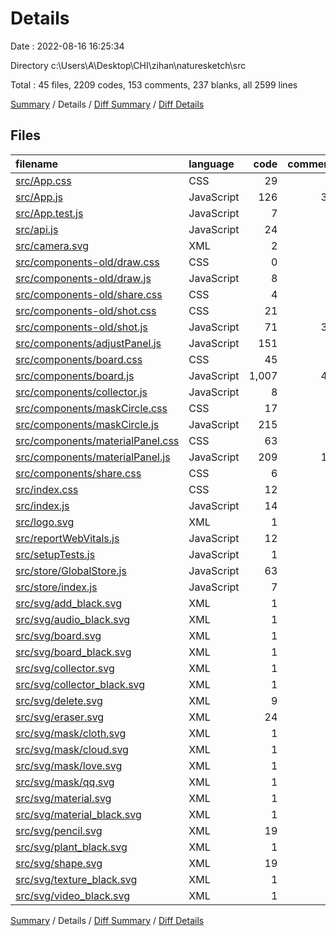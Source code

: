 # Details

Date : 2022-08-16 16:25:34

Directory c:\\Users\\A\\Desktop\\CHI\\zihan\\naturesketch\\src

Total : 45 files,  2209 codes, 153 comments, 237 blanks, all 2599 lines

[Summary](results.md) / Details / [Diff Summary](diff.md) / [Diff Details](diff-details.md)

## Files
| filename | language | code | comment | blank | total |
| :--- | :--- | ---: | ---: | ---: | ---: |
| [src/App.css](/src/App.css) | CSS | 29 | 0 | 5 | 34 |
| [src/App.js](/src/App.js) | JavaScript | 126 | 39 | 7 | 172 |
| [src/App.test.js](/src/App.test.js) | JavaScript | 7 | 0 | 2 | 9 |
| [src/api.js](/src/api.js) | JavaScript | 24 | 0 | 4 | 28 |
| [src/camera.svg](/src/camera.svg) | XML | 2 | 0 | 0 | 2 |
| [src/components-old/draw.css](/src/components-old/draw.css) | CSS | 0 | 0 | 1 | 1 |
| [src/components-old/draw.js](/src/components-old/draw.js) | JavaScript | 8 | 0 | 2 | 10 |
| [src/components-old/share.css](/src/components-old/share.css) | CSS | 4 | 0 | 0 | 4 |
| [src/components-old/shot.css](/src/components-old/shot.css) | CSS | 21 | 0 | 2 | 23 |
| [src/components-old/shot.js](/src/components-old/shot.js) | JavaScript | 71 | 31 | 8 | 110 |
| [src/components/adjustPanel.js](/src/components/adjustPanel.js) | JavaScript | 151 | 7 | 22 | 180 |
| [src/components/board.css](/src/components/board.css) | CSS | 45 | 0 | 5 | 50 |
| [src/components/board.js](/src/components/board.js) | JavaScript | 1,007 | 49 | 113 | 1,169 |
| [src/components/collector.js](/src/components/collector.js) | JavaScript | 8 | 0 | 1 | 9 |
| [src/components/maskCircle.css](/src/components/maskCircle.css) | CSS | 17 | 0 | 2 | 19 |
| [src/components/maskCircle.js](/src/components/maskCircle.js) | JavaScript | 215 | 7 | 24 | 246 |
| [src/components/materialPanel.css](/src/components/materialPanel.css) | CSS | 63 | 0 | 9 | 72 |
| [src/components/materialPanel.js](/src/components/materialPanel.js) | JavaScript | 209 | 11 | 13 | 233 |
| [src/components/share.css](/src/components/share.css) | CSS | 6 | 0 | 0 | 6 |
| [src/index.css](/src/index.css) | CSS | 12 | 0 | 2 | 14 |
| [src/index.js](/src/index.js) | JavaScript | 14 | 5 | 3 | 22 |
| [src/logo.svg](/src/logo.svg) | XML | 1 | 0 | 0 | 1 |
| [src/reportWebVitals.js](/src/reportWebVitals.js) | JavaScript | 12 | 0 | 2 | 14 |
| [src/setupTests.js](/src/setupTests.js) | JavaScript | 1 | 4 | 1 | 6 |
| [src/store/GlobalStore.js](/src/store/GlobalStore.js) | JavaScript | 63 | 0 | 4 | 67 |
| [src/store/index.js](/src/store/index.js) | JavaScript | 7 | 0 | 1 | 8 |
| [src/svg/add_black.svg](/src/svg/add_black.svg) | XML | 1 | 0 | 0 | 1 |
| [src/svg/audio_black.svg](/src/svg/audio_black.svg) | XML | 1 | 0 | 0 | 1 |
| [src/svg/board.svg](/src/svg/board.svg) | XML | 1 | 0 | 0 | 1 |
| [src/svg/board_black.svg](/src/svg/board_black.svg) | XML | 1 | 0 | 0 | 1 |
| [src/svg/collector.svg](/src/svg/collector.svg) | XML | 1 | 0 | 0 | 1 |
| [src/svg/collector_black.svg](/src/svg/collector_black.svg) | XML | 1 | 0 | 0 | 1 |
| [src/svg/delete.svg](/src/svg/delete.svg) | XML | 9 | 0 | 1 | 10 |
| [src/svg/eraser.svg](/src/svg/eraser.svg) | XML | 24 | 0 | 1 | 25 |
| [src/svg/mask/cloth.svg](/src/svg/mask/cloth.svg) | XML | 1 | 0 | 0 | 1 |
| [src/svg/mask/cloud.svg](/src/svg/mask/cloud.svg) | XML | 1 | 0 | 0 | 1 |
| [src/svg/mask/love.svg](/src/svg/mask/love.svg) | XML | 1 | 0 | 0 | 1 |
| [src/svg/mask/qq.svg](/src/svg/mask/qq.svg) | XML | 1 | 0 | 0 | 1 |
| [src/svg/material.svg](/src/svg/material.svg) | XML | 1 | 0 | 0 | 1 |
| [src/svg/material_black.svg](/src/svg/material_black.svg) | XML | 1 | 0 | 0 | 1 |
| [src/svg/pencil.svg](/src/svg/pencil.svg) | XML | 19 | 0 | 1 | 20 |
| [src/svg/plant_black.svg](/src/svg/plant_black.svg) | XML | 1 | 0 | 0 | 1 |
| [src/svg/shape.svg](/src/svg/shape.svg) | XML | 19 | 0 | 1 | 20 |
| [src/svg/texture_black.svg](/src/svg/texture_black.svg) | XML | 1 | 0 | 0 | 1 |
| [src/svg/video_black.svg](/src/svg/video_black.svg) | XML | 1 | 0 | 0 | 1 |

[Summary](results.md) / Details / [Diff Summary](diff.md) / [Diff Details](diff-details.md)